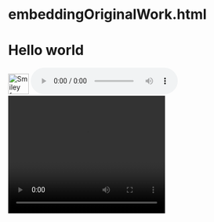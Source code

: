# embeddingOriginalWork.html

<!DOCTYPE html>
<html>
   <head>
     <title>Hello world</title>
   <head>
   <body>
     <h1>Hello world</h1>
      <img src="https://www.google.com/search?rlz=1C1GCEA_enUS810US810&biw=1920&bih=925&tbm=isch&sa=1&ei=98a2W_6qN5G80PEPqJe0wAU&q=heart+image&oq=heart+image&gs_l=img.3...0.0..238407...0.0..0.0.0.......1......gws-wiz-img.MfWJN9FCMQY#imgrc=mwrc-M2roMQrnM:" alt="Smiley face" height="42" width="42">
      <audio controls>
  <source src="horse.ogg" type="audio/ogg">
  <source src="horse.mp3" type="audio/mpeg">
</audio>
      <video width="320" height="240" controls>
  <source src="movie.mp4" type="video/mp4">
  <source src="movie.ogg" type="video/ogg">
</video>
   </body>
</html>

